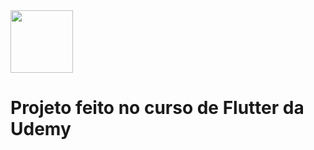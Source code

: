 <div>
  <img src="https://user-images.githubusercontent.com/36344130/78822000-ba002c80-79b0-11ea-9f38-87dc05eb25d2.png" width="100" heigth="100">
</div>

# Projeto feito no curso de Flutter da Udemy
